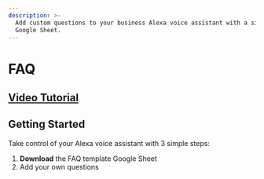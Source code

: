 ```yaml
---
description: >-
  Add custom questions to your business Alexa voice assistant with a simple
  Google Sheet.
---
```


# FAQ

## [Video Tutorial](https://youtu.be/LnXHWRkoP7A)

## Getting Started

Take control of your Alexa voice assistant with 3 simple steps:

1. **Download** the FAQ template Google Sheet
2. Add your own questions

